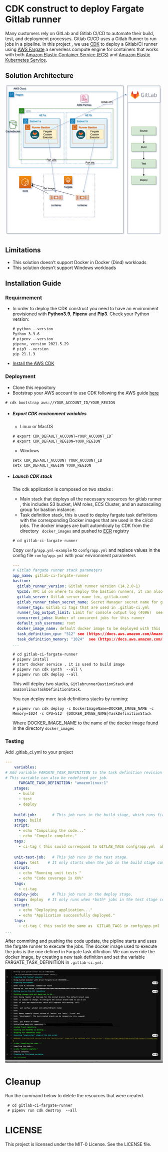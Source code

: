 # CDK construct to deploy Fargate Gitlab runner

Many customers rely on GitLab and Gitlab CI/CD to automate their build, test, and deployment processes.  Gitlab CI/CD uses a Gitlab Runner to run jobs in a pipeline. In this project , we use [CDK](https://www.google.com/url?sa=t&rct=j&q=&esrc=s&source=web&cd=&cad=rja&uact=8&ved=2ahUKEwjvqs2Z8I_zAhUPZMAKHUNHCsMQFnoECAQQAw&url=https%3A%2F%2Faws.amazon.com%2Fcdk%2F&usg=AOvVaw2tPZlF03QH3o_EKwTkN7cO)  to deploy a Gitlab/CI  runner  using  [AWS Fargate](https://aws.amazon.com/fargate/)  a serverless compute engine for containers that works with both [Amazon Elastic Container Service (ECS)](https://aws.amazon.com/ecs/) and [Amazon Elastic Kubernetes Service](https://aws.amazon.com/eks/).

## Solution Architecture 
![Architecture](/docs/img/GitlabCIRunnerFargate.png)

## Limitations
- This solution doesn't support  Docker in Docker (Dind) workloads 
- This solution doesn't support Windows workloads
## Installation Guide
### Requirmement

- In order to deploy the CDK construct  you need to have an environment provisioned with **Python3.9**, [**Pipenv**](https://pipenv.pypa.io/en/latest/) and  **Pip3**. 
Check your Python version:  
    ```
    # python --version 
    Python 3.9.6
    # pipenv --version
    pipenv, version 2021.5.29
    # pip3 --version
    pip 21.1.3
    ``` 
- [Install the AWS CDK](https://docs.aws.amazon.com/cdk/latest/guide/getting_started.html)
### Deployment
- Clone this repository 
- Bootstrap your AWS account to use CDK following the AWS guide [here](https://docs.aws.amazon.com/cdk/latest/guide/bootstrapping.html)
```
# cdk bootstrap aws://YOUR_ACCOUNT_ID/YOUR_REGION
``` 
- ##### Export CDK environment variables
    - Linux or MacOS
    ``` 
    # export CDK_DEFAULT_ACCOUNT=YOUR_ACCOUNT_ID`
    # export CDK_DEFAULT_REGION=YOUR_REGION`
    ``` 
    - Windows
    ``` 
    setx CDK_DEFAULT_ACCOUNT YOUR_ACCOUNT_ID
    setx CDK_DEFAULT_REGION YOUR_REGION
    ``` 

- ##### Launch CDK stack
    The cdk application is composed on two stacks :
    - Main stack that deploys all the necessary resources for  gitlab runner , this includes S3 bucket, IAM roles, ECS Cluster, and an autoscaling group for bastion instance.
    - Task definition stack, this is used to deploy fargate task definitions with the corresponding Docker images that are used in the ci/cd jobs. The docker images are built  automticaly by  CDK from the directory ` docker_images` and pushed to [ECR](https://aws.amazon.com/ecr/) registry
    ``` 
    # cd gitlab-ci-fargate-runner
    ```
    Copy `confg/app.yml-example` to `confg/app.yml` and replace values in the config file `confg/app.yml` with your environment parameters
    ```yaml
    ---
    # Gitlab fargate runner stack parameters
    app_name: gitlab-ci-fargate-runner
    bastion:
      gitlab_runner_version: Gitlab runner version (14.2.0-1)
      VpcId: VPC id on where to deploy the bastion runners, it can also be provided by cdk -c
      gitlab_server: Gitlab server name (ex, gitlab.com)
      gitlab_runner_token_secret_name: Secret Manager secret name for gitlab token
      runner_tags: Gitlab ci tags that are used in .gitlab-ci.yml
      runner_log_output_limit: Limit for console output log (4096)  see (https://docs.gitlab.com/runner/configuration/advanced-configuration.html)
      concurrent_jobs: Number of concurent jobs for this runner
      default_ssh_username: root
      docker_image_name: default docker image to be deployed with this stack, the images are in docker_images directory
      task_definition_cpu: "512" see (https://docs.aws.amazon.com/AmazonECS/latest/developerguide/task_definition_parameters.html)
      task_definition_memory: "1024"  see (https://docs.aws.amazon.com/AmazonECS/latest/developerguide/task_definition_parameters.html)
    ...
    ```
    ``` 
    # cd gitlab-ci-fargate-runner
    # pipenv install
    # start docker service , it is used to build image 
    # pipenv run cdk synth  --all \
    # pipenv run cdk deploy --all
    
    ``` 
    This will deploy two stacks, `GitlabrunnerBastionStack` and `amazonlinuxTaskDefinitionStack`. 

    You can deploy more task definitions stacks by running:
    ``` 
    # pipenv run cdk deploy -c DockerImageName=DOCKER_IMAGE_NAME -c Memory=1024 -c CPU=512  {DOCKER_IMAGE_NAME}TaskDefinitionStack
    ``` 
    Where DOCKER_IMAGE_NAME to the name of the docker image found in the directory `docker_images`
### Testing
Add  .gitlab_ci.yml to your project 
```yaml
---
    variables:
# Add variable FARGATE_TASK_DEFINITION to the task definition revision deployed in the stack above.
# This variable can also be redefined per job.
      FARGATE_TASK_DEFINITION: "amazonlinux:1"
    stages:         
      - build
      - test
      - deploy

    build-job:       # This job runs in the build stage, which runs first.
    stage: build
    script:
      - echo "Compiling the code..."
      - echo "Compile complete."
    tags:
      - ci-tag ( this sould correspond to GITLAB_TAGS confg/app.yml  above)

    unit-test-job:   # This job runs in the test stage.
    stage: test    # It only starts when the job in the build stage completes successfully.
    script:
      - echo "Running unit tests "
      - echo "Code coverage is XX%"
    tags:
      - ci-tag
    deploy-job:      # This job runs in the deploy stage.
    stage: deploy  # It only runs when *both* jobs in the test stage complete successfully.
    script:
      - echo "Deploying application..."
      - echo "Application successfully deployed."
    tags:
      - ci-tag ( this sould the same as  GITLAB_TAGS in confg/app.yml  above)
...
```
After commiting and pushing the code update, the pipline starts  and uses the fargate runner to execute the jobs. The docker image used to execute the jobs is the one defined in Fargate task difinition. We can override the docker image, by creating a new task definition and set the variable FARGATE_TASK_DEFINITION in `.gitlab-ci.yml`.

![Results](/docs/img/gitlab-pipeline-screenshot.png)
# Cleanup
Run the command below to delete the resources that were created.
   ``` 
    # cd gitlab-ci-fargate-runner
    # pipenv run cdk destroy  --all  
  ``` 
# LICENSE
This project is licensed under the MIT-0 License. See the LICENSE file.

